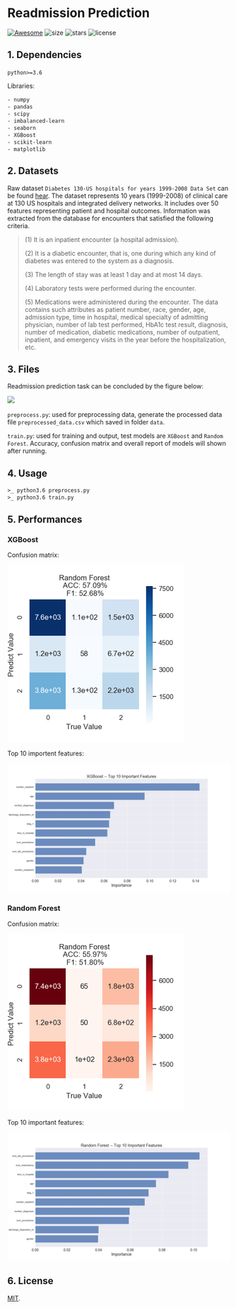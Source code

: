 # Readmission Prediction

[![Awesome](https://awesome.re/badge.svg)](https://awesome.re)
![size](https://img.shields.io/github/repo-size/freesinger/Readmission_Prediction.svg?style=plastic)
![stars](https://img.shields.io/github/stars/freesinger/Readmission_Prediction.svg?style=social)
![license](https://img.shields.io/github/license/freesinger/Readmission_Prediction.svg?style=plastic)

## 1. Dependencies

`python>=3.6`

Libraries:
```
- numpy
- pandas
- scipy
- imbalanced-learn
- seaborn
- XGBoost
- scikit-learn
- matplotlib
```

## 2. Datasets

Raw dataset `Diabetes 130-US hospitals for years 1999-2008 Data Set` can be found [hear](https://archive.ics.uci.edu/ml/datasets/Diabetes+130-US+hospitals+for+years+1999-2008#).
The dataset represents 10 years (1999-2008) of clinical care at 130 US hospitals and integrated delivery networks. It includes over 50 features representing patient and hospital outcomes. Information was extracted from the database for encounters that satisfied the following criteria. 

> (1) It is an inpatient encounter (a hospital admission).
> 
> (2) It is a diabetic encounter, that is, one during which any kind of diabetes was entered to the system as a diagnosis.
> 
> (3) The length of stay was at least 1 day and at most 14 days.
> 
> (4) Laboratory tests were performed during the encounter.
> 
> (5) Medications were administered during the encounter. The data contains such attributes as patient number, race, gender, age, admission type, time in hospital, medical specialty of admitting physician, number of lab test performed, HbA1c test result, diagnosis, number of medication, diabetic medications, number of outpatient, inpatient, and emergency visits in the year before the hospitalization, etc.

## 3. Files

Readmission prediction task can be concluded by the figure below:

![](images/task.png)

`preprocess.py`: used for preprocessing data, generate the processed data file `preprocessed_data.csv` which saved in folder `data`.

`train.py`: used for training and output, test models are `XGBoost` and `Random Forest`. Accuracy, confusion matrix and overall report of models will shown after running.

## 4. Usage

```
>_ python3.6 preprocess.py
>_ python3.6 train.py
```

## 5. Performances

### XGBoost

Confusion matrix:

![xgboost](./images/XGBoost.png)

Top 10 importent features:

![](images/XGBfeatImportance.jpg)

### Random Forest

Confusion matrix:

![](images/randomForest.png)

Top 10 important features:

![](images/RFfeatImportance.jpg)

## 6. License
[MIT](https://github.com/freesinger/Readmission_Prediction/blob/master/LICENSE).

